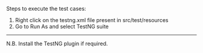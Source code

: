 Steps to execute the test cases:

1. Right click on the testng.xml file present in src/test/resources
2. Go to Run As and select TestNG suite

----------------------------------------------------------------------------------

N.B. Install the TestNG plugin if required.